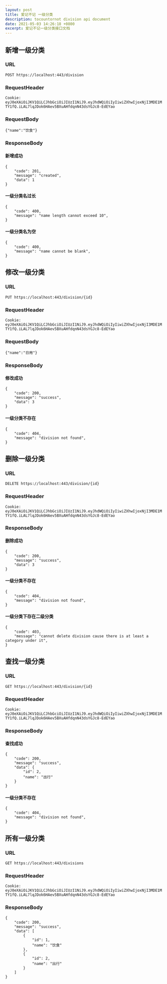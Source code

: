 ```yaml
---
layout: post
title: 爱记不记 一级分类
description: tocountornot division api document
date: 2021-05-03 14:26:18 +0800
excerpt: 爱记不记一级分类接口文档
---
```


## 新增一级分类

### URL

`POST https://localhost:443/division`

### RequestHeader

`Cookie: eyJ0eXAiOiJKV1QiLCJhbGciOiJIUzI1NiJ9.eyJhdWQiOiIyIiwiZXhwIjoxNjI3MDE1MTY1fQ.iLAL7lqJDok6HAev5BXuAHfdqnN43dsYGJc8-EdEYao`

### RequestBody

`{"name":"饮食"}`

### ResponseBody

#### 新增成功

```
{
    "code": 201,
    "message": "created",
    "data": 1
}
```

#### 一级分类名过长

```
{
    "code": 400,
    "message": "name length cannot exceed 10",
}
```

#### 一级分类名为空

```
{
    "code": 400,
    "message": "name cannot be blank",
}
```

## 修改一级分类

### URL

`PUT https://localhost:443/division/{id}`

### RequestHeader

`Cookie: eyJ0eXAiOiJKV1QiLCJhbGciOiJIUzI1NiJ9.eyJhdWQiOiIyIiwiZXhwIjoxNjI3MDE1MTY1fQ.iLAL7lqJDok6HAev5BXuAHfdqnN43dsYGJc8-EdEYao`

### RequestBody

`{"name":"日用"}`

### ResponseBody

#### 修改成功

```
{
    "code": 200,
    "message": "success",
    "data": 3
}
```

#### 一级分类不存在

```
{
    "code": 404,
    "message": "division not found",
}
```

## 删除一级分类

### URL

`DELETE https://localhost:443/division/{id}`

### RequestHeader

`Cookie: eyJ0eXAiOiJKV1QiLCJhbGciOiJIUzI1NiJ9.eyJhdWQiOiIyIiwiZXhwIjoxNjI3MDE1MTY1fQ.iLAL7lqJDok6HAev5BXuAHfdqnN43dsYGJc8-EdEYao`

### ResponseBody

#### 删除成功

```
{
    "code": 200,
    "message": "success",
    "data": 3
}
```

#### 一级分类不存在

```
{
    "code": 404,
    "message": "division not found",
}
```

#### 一级分类下存在二级分类

```
{
    "code": 403,
    "message": "cannot delete division cause there is at least a category under it",
}
```

## 查找一级分类

### URL

`GET https://localhost:443/division/{id}`

### RequestHeader

`Cookie: eyJ0eXAiOiJKV1QiLCJhbGciOiJIUzI1NiJ9.eyJhdWQiOiIyIiwiZXhwIjoxNjI3MDE1MTY1fQ.iLAL7lqJDok6HAev5BXuAHfdqnN43dsYGJc8-EdEYao`

### ResponseBody

#### 查找成功

```
{
    "code": 200,
    "message": "success",
    "data": {
        "id": 2,
        "name": "出行"
    }
}
```

#### 一级分类不存在

```
{
    "code": 404,
    "message": "division not found",
}
```

## 所有一级分类

### URL

`GET https://localhost:443/divisions`

### RequestHeader

`Cookie: eyJ0eXAiOiJKV1QiLCJhbGciOiJIUzI1NiJ9.eyJhdWQiOiIyIiwiZXhwIjoxNjI3MDE1MTY1fQ.iLAL7lqJDok6HAev5BXuAHfdqnN43dsYGJc8-EdEYao`

### ResponseBody

```
{
    "code": 200,
    "message": "success",
    "data": [
        {
            "id": 1,
            "name": "饮食"
        },
        {
            "id": 2,
            "name": "出行"
        }
    ]
}
```